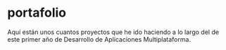 # portafolio
Aquí están unos cuantos proyectos que he ido haciendo a lo largo del de este primer año de Desarrollo de Aplicaciones Multiplataforma.
